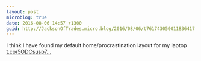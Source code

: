 ```yaml
---
layout: post
microblog: true
date: 2016-08-06 14:57 +1300
guid: http://JacksonOfTrades.micro.blog/2016/08/06/t761743050011836417.html
---
```

I think I have found my default home/procrastination layout for my laptop [t.co/5ODCsusp7...](https://t.co/5ODCsusp7p)
